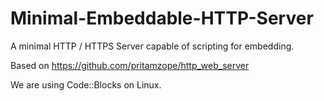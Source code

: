# Minimal-Embeddable-HTTP-Server
A minimal HTTP / HTTPS Server capable of scripting for embedding. 

Based on https://github.com/pritamzope/http_web_server

We are using Code::Blocks on Linux.
